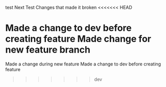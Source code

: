 test
Next Test
Changes that made it broken
<<<<<<< HEAD

Made a change to dev before creating feature
Made change for new feature branch
=======
Made a change during new feature
Made a change to dev before creating feature
>>>>>>> dev
